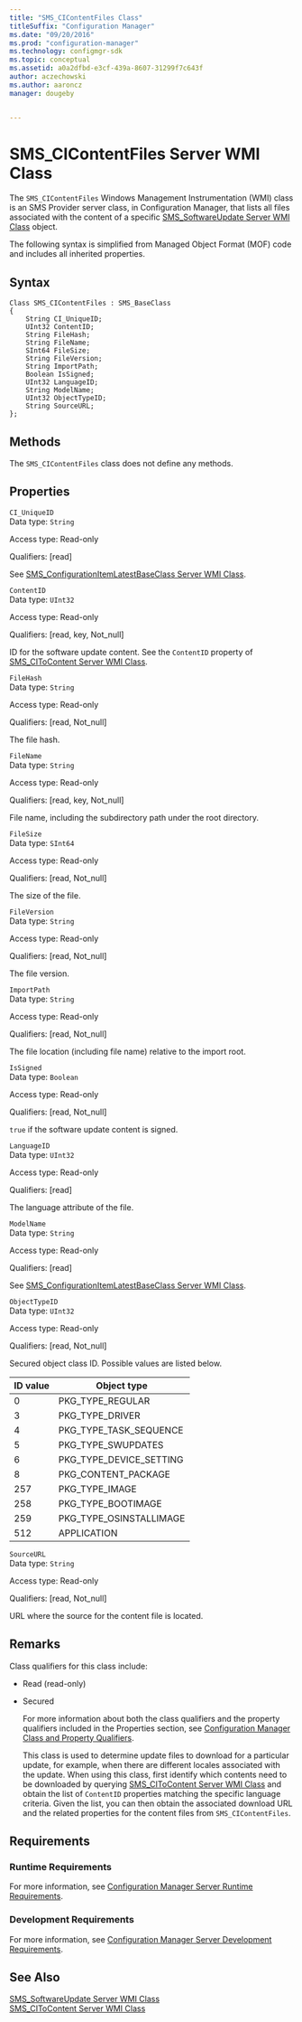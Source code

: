 ```yaml
---
title: "SMS_CIContentFiles Class"
titleSuffix: "Configuration Manager"
ms.date: "09/20/2016"
ms.prod: "configuration-manager"
ms.technology: configmgr-sdk
ms.topic: conceptual
ms.assetid: a0a2dfbd-e3cf-439a-8607-31299f7c643f
author: aczechowski
ms.author: aaroncz
manager: dougeby


---
```

# SMS_CIContentFiles Server WMI Class
The `SMS_CIContentFiles` Windows Management Instrumentation (WMI) class is an SMS Provider server class, in Configuration Manager, that lists all files associated with the content of a specific [SMS_SoftwareUpdate Server WMI Class](../../../develop/reference/sum/sms_softwareupdate-server-wmi-class.md) object.  

 The following syntax is simplified from Managed Object Format (MOF) code and includes all inherited properties.  

## Syntax  

```  
Class SMS_CIContentFiles : SMS_BaseClass  
{  
    String CI_UniqueID;  
    UInt32 ContentID;  
    String FileHash;  
    String FileName;  
    SInt64 FileSize;  
    String FileVersion;  
    String ImportPath;  
    Boolean IsSigned;  
    UInt32 LanguageID;  
    String ModelName;  
    UInt32 ObjectTypeID;  
    String SourceURL;  
};  
```  

## Methods  
 The `SMS_CIContentFiles` class does not define any methods.  

## Properties  
 `CI_UniqueID`  
 Data type: `String`  

 Access type: Read-only  

 Qualifiers: [read]  

 See [SMS_ConfigurationItemLatestBaseClass Server WMI Class](../../../develop/reference/compliance/sms_configurationitemlatestbaseclass-server-wmi-class.md).  

 `ContentID`  
 Data type: `UInt32`  

 Access type: Read-only  

 Qualifiers: [read, key, Not_null]  

 ID for the software update content. See the `ContentID` property of [SMS_CIToContent Server WMI Class](../../../develop/reference/sum/sms_citocontent-server-wmi-class.md).  

 `FileHash`  
 Data type: `String`  

 Access type: Read-only  

 Qualifiers: [read, Not_null]  

 The file hash.  

 `FileName`  
 Data type: `String`  

 Access type: Read-only  

 Qualifiers: [read, key, Not_null]  

 File name, including the subdirectory path under the root directory.  

 `FileSize`  
 Data type: `SInt64`  

 Access type: Read-only  

 Qualifiers: [read, Not_null]  

 The size of the file.  

 `FileVersion`  
 Data type: `String`  

 Access type: Read-only  

 Qualifiers: [read, Not_null]  

 The file version.  

 `ImportPath`  
 Data type: `String`  

 Access type: Read-only  

 Qualifiers: [read, Not_null]  

 The file location (including file name) relative to the import root.  

 `IsSigned`  
 Data type: `Boolean`  

 Access type: Read-only  

 Qualifiers: [read, Not_null]  

 `true` if the software update content is signed.  

 `LanguageID`  
 Data type: `UInt32`  

 Access type: Read-only  

 Qualifiers: [read]  

 The language attribute of the file.  

 `ModelName`  
 Data type: `String`  

 Access type: Read-only  

 Qualifiers: [read]  

 See [SMS_ConfigurationItemLatestBaseClass Server WMI Class](../../../develop/reference/compliance/sms_configurationitemlatestbaseclass-server-wmi-class.md).  

 `ObjectTypeID`  
 Data type: `UInt32`  

 Access type: Read-only  

 Qualifiers: [read, Not_null]  

 Secured object class ID. Possible values are listed below.  

| ID value | Object type |  
| -------- | ----------- |  
|0|PKG_TYPE_REGULAR|  
|3|PKG_TYPE_DRIVER|  
|4|PKG_TYPE_TASK_SEQUENCE|  
|5|PKG_TYPE_SWUPDATES|  
|6|PKG_TYPE_DEVICE_SETTING|  
|8|PKG_CONTENT_PACKAGE|  
|257|PKG_TYPE_IMAGE|  
|258|PKG_TYPE_BOOTIMAGE|  
|259|PKG_TYPE_OSINSTALLIMAGE|  
|512|APPLICATION|  

 `SourceURL`  
 Data type: `String`  

 Access type: Read-only  

 Qualifiers: [read, Not_null]  

 URL where the source for the content file is located.  

## Remarks  
 Class qualifiers for this class include:  

- Read (read-only)  

- Secured  

  For more information about both the class qualifiers and the property qualifiers included in the Properties section, see [Configuration Manager Class and Property Qualifiers](../../../develop/reference/misc/class-and-property-qualifiers.md).  

  This class is used to determine update files to download for a particular update, for example, when there are different locales associated with the update. When using this class, first identify which contents need to be downloaded by querying [SMS_CIToContent Server WMI Class](../../../develop/reference/sum/sms_citocontent-server-wmi-class.md) and obtain the list of `ContentID` properties matching the specific language criteria. Given the list, you can then obtain the associated download URL and the related properties for the content files from `SMS_CIContentFiles`.  

## Requirements  

### Runtime Requirements  
 For more information, see [Configuration Manager Server Runtime Requirements](../../../develop/core/reqs/server-runtime-requirements.md).  

### Development Requirements  
 For more information, see [Configuration Manager Server Development Requirements](../../../develop/core/reqs/server-development-requirements.md).  

## See Also  
 [SMS_SoftwareUpdate Server WMI Class](../../../develop/reference/sum/sms_softwareupdate-server-wmi-class.md)   
 [SMS_CIToContent Server WMI Class](../../../develop/reference/sum/sms_citocontent-server-wmi-class.md)
